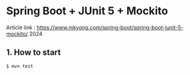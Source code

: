 # Spring Boot + JUnit 5 + Mockito

Article link : https://www.mkyong.com/spring-boot/spring-boot-junit-5-mockito/
2024

## 1. How to start
```
$ mvn test
```

